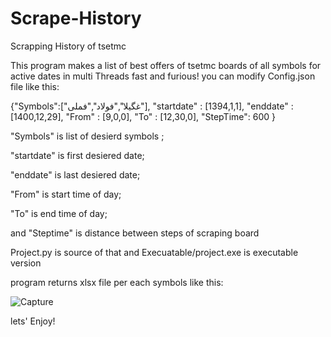 # Scrape-History
Scrapping History of tsetmc

This program makes a list of best offers of tsetmc boards of all symbols for active dates in multi Threads fast and furious!
you can modify Config.json file like this:

{"Symbols":["غگیلا","فولاد","فملی"],
"startdate" : [1394,1,1],
"enddate" : [1400,12,29],
"From" : [9,0,0],
"To" : [12,30,0],
"StepTime": 600
}

"Symbols" is list of desierd symbols ; 

"startdate" is first desiered date;

"enddate" is last desiered date;

"From" is start time of day;

"To" is end time of day;

and "Steptime" is distance between steps of scraping board

Project.py is source of that and Execuatable/project.exe is executable version

program returns xlsx file per each symbols like this:

![Capture](https://user-images.githubusercontent.com/104124540/221358136-19fb2865-d035-430e-938f-b66f8ae15ac6.JPG)

lets' Enjoy!

